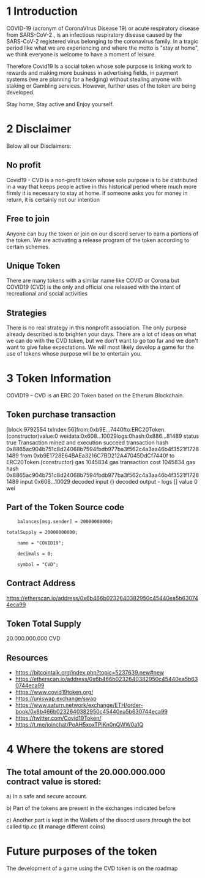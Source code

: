 # 1 Introduction
COVID-19 (acronym of CoronaVIrus Disease 19) or acute respiratory disease from SARS-CoV-2 , is an infectious respiratory disease caused by the SARS-CoV-2 registered virus belonging to the coronavirus family. In a tragic period like what we are experiencing and where the motto is "stay at home", we think everyone is welcome to have a moment of leisure. 

Therefore Covid19 Is a social token whose sole purpose is linking work to rewards and making more business in advertising fields, in payment systems (we are planning for a hedging) without stealing anyone with staking or Gambling services. However, further uses of the token are being developed.

Stay home, Stay active and Enjoy yourself.


# 2	Disclaimer
Below all our Disclaimers:

## No profit

Covid19 - CVD is a non-profit token whose sole purpose is to be distributed in a way that keeps people active in this historical period where much more firmly it is necessary to stay at home. If someone asks you for money in return, it is certainly not our intention

## Free to join

Anyone can buy the token or join on our discord server to earn a portions of the token. We are activating a release program of the token according to certain schemes.


## Unique Token

There are many tokens with a similar name like COVID or Corona but COVID19 (CVD) is the only and official one released with the intent of recreational and social activities


## Strategies

There is no real strategy in this nonprofit association. The only purpose already described is to brighten your days.
There are a lot of ideas on what we can do with the CVD token, but we don't want to go too far and we don't want to give false expectations. We will most likely develop a game for the use of tokens whose purpose will be to entertain you.


# 3	Token Information

COVID19 – CVD is an ERC 20 Token based on the Etherum Blockchain.

## Token purchase transaction

[block:9792554 txIndex:56]from:0xb9E...7440fto:ERC20Token.(constructor)value:0 weidata:0x608...10029logs:0hash:0x886...81489
 status 	true Transaction mined and execution succeed
 transaction hash 	0x8865ac904b751c8d24068b7594fbdb977ba3f562c4a3aa46b4f3521f17281489
 from 	0xb9E1728E64BAEa3216C7BD212A47045DdCf7440f
 to 	ERC20Token.(constructor)
 gas 	1045834 gas 
 transaction cost 	1045834 gas 
 hash 	0x8865ac904b751c8d24068b7594fbdb977ba3f562c4a3aa46b4f3521f17281489
 input 	0x608...10029
 decoded input 	{}
 decoded output 	 - 
 logs 	[]
 value 	0 wei

## Part of the Token Source code

        balances[msg.sender] = 20000000000; 
      
	totalSupply = 20000000000;

        name = "COVID19";

        decimals = 0;

        symbol = "CVD";


## Contract Address

https://etherscan.io/address/0x6b466b0232640382950c45440ea5b630744eca99

## Token Total Supply

20.000.000.000 CVD

## Resources

- https://bitcointalk.org/index.php?topic=5237639.new#new
- https://etherscan.io/address/0x6b466b0232640382950c45440ea5b630744eca99
- https://www.covid19token.org/
- https://uniswap.exchange/swap
- https://www.saturn.network/exchange/ETH/order-book/0x6b466b0232640382950c45440ea5b630744eca99
- https://twitter.com/Covid19Token/
- https://t.me/joinchat/PoAH5xoxTPIKn0nQWW0a1Q

# 4	Where the tokens are stored

## The total amount of the 20.000.000.000 contract value is stored:

a) In a safe and secure account.

b) Part of the tokens are present in the exchanges indicated before

c) Another part is kept in the Wallets of the disocrd users through the bot called tip.cc (it manage different coins)


# Future purposes of the token


The development of a game using the CVD token is on the roadmap
